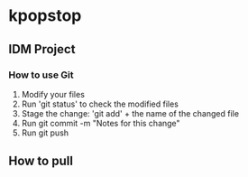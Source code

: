 # kpopstop

## IDM Project

### How to use Git
1. Modify your files
2. Run 'git status' to check the modified files
3. Stage the change: 'git add' + the name of the changed file
4. Run git commit -m "Notes for this change"
5. Run git push

## How to pull
